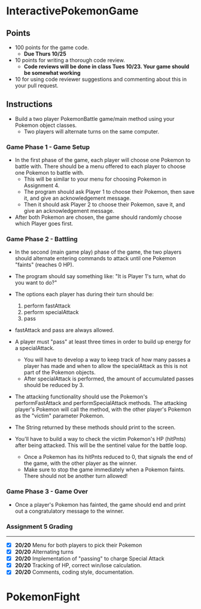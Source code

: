 # InteractivePokemonGame
## Points
 * 100 points for the game code.
   * **Due Thurs 10/25**
 * 10 points for writing a thorough code review.
   * **Code reviews will be done in class Tues 10/23. Your game should be somewhat working**
 * 10 for using code reviewer suggestions and commenting about this in your pull request.
 
 
 ## Instructions
 * Build a two player PokemonBattle game/main method using your Pokemon object classes.
   * Two players will alternate turns on the same computer.
   
### Game Phase 1 - Game Setup
  * In the first phase of the game, each player will choose one Pokemon to battle with. There should be a menu offered to each player to choose one Pokemon to battle with.
    * This will be similar to your menu for choosing Pokemon in Assignment 4.
    * The program should ask Player 1 to choose their Pokemon, then save it, and give an acknowledgement message.
    * Then it should ask Player 2 to choose their Pokemon, save it, and give an acknowledgement message.
  * After both Pokemon are chosen, the game should randomly choose which Player goes first.
### Game Phase 2 - Battling
 * In the second (main game play) phase of the game, the two players should alternate entering commands to attack until one Pokemon "faints" (reaches 0 HP).
 * The program should say something like: "It is Player 1's turn, what do you want to do?"
 * The options each player has during their turn should be:
   1. perform fastAttack
   2. perform specialAttack
   3. pass 
   
 * fastAttack and pass are always allowed. 
 * A player must "pass" at least three times in order to build up energy for a specialAttack.
   * You will have to develop a way to keep track of how many passes a player has made and when to allow the specialAttack as this is not part of the Pokemon objects.
   * After specialAttack is performed, the amount of accumulated passes should be reduced by 3.
 * The attacking functionality should use the Pokemon's performFastAttack and performSpecialAttack methods. The attacking player's Pokemon will call the method, with the other player's Pokemon as the "victim" parameter Pokemon.
  * The String returned by these methods should print to the screen.
 
 * You'll have to build a way to check the victim Pokemon's HP (hitPnts) after being attacked. This will be the sentinel value for the battle loop.
   * Once a Pokemon has its hitPnts reduced to 0, that signals the end of the game, with the other player as the winner.
   * Make sure to stop the game immediately when a Pokemon faints. There should not be another turn allowed!
 
### Game Phase 3 - Game Over
 * Once a player's Pokemon has fainted, the game should end and print out a congratulatory message to the winner.

### Assignment 5 Grading
----

- [x] **20/20** Menu for both players to pick their Pokemon
- [x] **20/20** Alternating turns
- [x] **20/20** Implementation of "passing" to charge Special Attack
- [x] **20/20** Tracking of HP, correct win/lose calculation.
- [x] **20/20** Comments, coding style, documentation.
# PokemonFight
